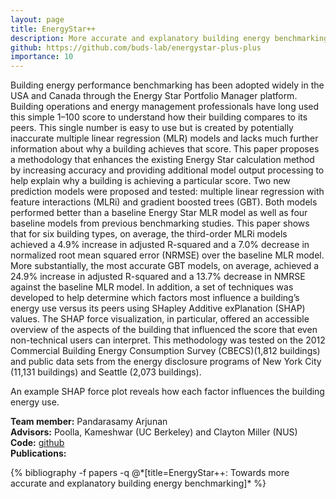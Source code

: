 ```yaml
---
layout: page
title: EnergyStar++
description: More accurate and explanatory building energy benchmarking
github: https://github.com/buds-lab/energystar-plus-plus
importance: 10
---
```


Building energy performance benchmarking has been adopted widely in the USA and Canada through the Energy Star Portfolio Manager platform. Building operations and energy management professionals have long used this simple 1–100 score to understand how their building compares to its peers. This single number is easy to use but is created by potentially inaccurate multiple linear regression (MLR) models and lacks much further information about why a building achieves that score. This paper proposes a methodology that enhances the existing Energy Star calculation method by increasing accuracy and providing additional model output processing to help explain why a building is achieving a particular score. Two new prediction models were proposed and tested: multiple linear regression with feature interactions (MLRi) and gradient boosted trees (GBT). Both models performed better than a baseline Energy Star MLR model as well as four baseline models from previous benchmarking studies. This paper shows that for six building types, on average, the third-order MLRi models achieved a 4.9% increase in adjusted R-squared and a 7.0% decrease in normalized root mean squared error (NRMSE) over the baseline MLR model. More substantially, the most accurate GBT models, on average, achieved a 24.9% increase in adjusted R-squared and a 13.7% decrease in NMRSE against the baseline MLR model. In addition, a set of techniques was developed to help determine which factors most influence a building’s energy use versus its peers using SHapley Additive exPlanation (SHAP) values. The SHAP force visualization, in particular, offered an accessible overview of the aspects of the building that influenced the score that even non-technical users can interpret. This methodology was tested on the 2012 Commercial Building Energy Consumption Survey (CBECS)(1,812 buildings) and public data sets from the energy disclosure programs of New York City (11,131 buildings) and Seattle (2,073 buildings).

<div class="row">
    <div class="col-sm mt-3 mt-md-0 text-center">
        <img class="img-fluid rounded z-depth-1" src="{{ '/assets/img/energystarplusplus-force_lowerEUI.png' | relative_url }}" alt="" title="OpenBAN Architecture"/>
    </div>
</div>
<div class="caption">
    An example SHAP force plot reveals how each factor influences the building energy use.
</div>

**Team member:** Pandarasamy Arjunan<br>
**Advisors:** Poolla, Kameshwar (UC Berkeley) and Clayton Miller (NUS)<br>
**Code:** [github](https://github.com/buds-lab/energystar-plus-plus)<br>
**Publications:** 
<div class="publications">
  {% bibliography -f papers -q @*[title=EnergyStar++: Towards more accurate and explanatory building energy benchmarking]* %}
</div>


